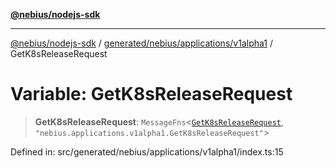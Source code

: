 [**@nebius/nodejs-sdk**](../../../../../README.md)

***

[@nebius/nodejs-sdk](../../../../../README.md) / [generated/nebius/applications/v1alpha1](../README.md) / GetK8sReleaseRequest

# Variable: GetK8sReleaseRequest

> **GetK8sReleaseRequest**: `MessageFns`\<[`GetK8sReleaseRequest`](../interfaces/GetK8sReleaseRequest.md), `"nebius.applications.v1alpha1.GetK8sReleaseRequest"`\>

Defined in: src/generated/nebius/applications/v1alpha1/index.ts:15
